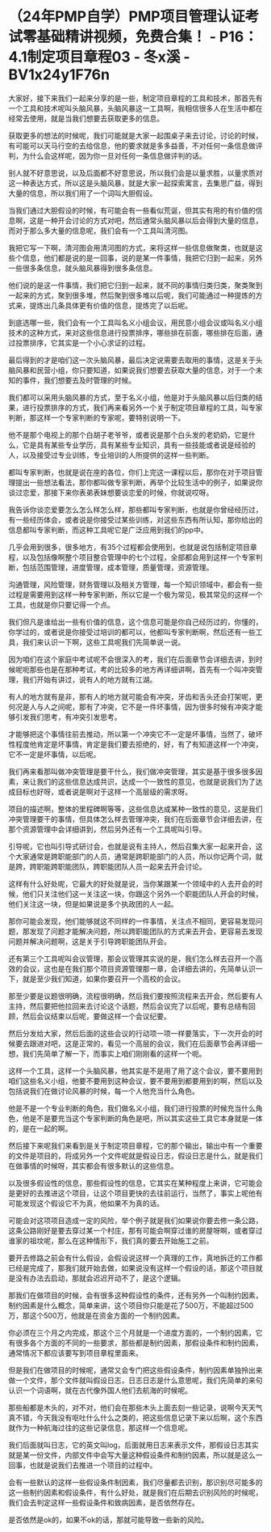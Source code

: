 # （24年PMP自学）PMP项目管理认证考试零基础精讲视频，免费合集！ - P16：4.1制定项目章程03 - 冬x溪 - BV1x24y1F76n

大家好，接下来我们一起来分享的是一些，制定项目章程的工具和技术，那首先有一个工具和技术呢叫头脑风暴，头脑风暴这一工具啊，我相信很多人在生活中都在经常去使用，就是当我们想要去获取更多的信息。

获取更多的想法的时候呢，我们可能就是大家一起围桌子来去讨论，讨论的时候，有可能可以天马行空的去给信息，他的要求就是多多益善，不对任何一条信息做评判，为什么会这样呢，因为你一旦对任何一条信息做评判的话。

别人就不好意思说，以及后面都不好意思说，所以我们会是以量求胜，以量求质对这一种表达方式，所以这是头脑风暴，就是大家一起探索寓言，去集思广益，得到大量的信息，所以我们用了一个词叫大胆假设。

当我们通过大胆假设的时候，有可能会有一些看似荒诞，但其实有用的有价值的信息啊，这是一种开会讨论的方式对吧，然后通常头脑风暴以后会得到大量的信息，而对于那么多大量的信息呢，我们会有一个工具叫清河图。

我把它写一下啊，清河图会用清河图的方式，来将这样一些信息做聚类，也就是这些个信息，他们都是说的是一回事，说的是某一件事情，我把它归到一起来，另外一些很多条信息，就头脑风暴得到很多条信息。

他们说的是这一件事情，我们把它归到一起来，就不同的事情归类归类，聚类聚到一起来的方式，聚到很多堆，然后聚到很多堆以后呢，我们可能通过一种提炼的方式来，提炼出几条具体更有价值的信息，提炼完了以后呢。

到底选哪一些，我们会有一个工具叫名义小组会议，用民意小组会议或叫名义小组技术的这种方式，来对这些信息进行投票排序，哪些排在前面，哪些排在后面，通过投票排序，它其实是一个小心求证的过程。

最后得到的才是咱们这一次头脑风暴，最后决定说需要去取用的事情，这是关于头脑风暴和民营小组，你只要知道，如果说我们想要去获取大量的信息，对于一个未知的事件，我们想要去及时管理的时候。

我们都可以采用头脑风暴的方式，至于名义小组，他是对于头脑风暴以后归类的结果，进行投票排序的方式，我们再来看另外一个关于制定项目章程的工具，叫专家判断，那这样一个专家判断的专家呢，要特别说明一下。

他不是那个电视上的那个白胡子老爷爷，或者说是那个白头发的老奶奶，它是什么，它是具有某些专业学历，具有某些专业知识，具有一些技能或者说是经验的人，以及接受过专业训练，专业培训的人所提供的这样一些判断。

都叫专家判断，也就是说在座的各位，你们上完这一课程以后，那你在对于项目管理提出一些想法看法，那你都叫做专家判断，再举个比较生活中的例子，如果说你谈过恋爱，那接下来你表弟表妹想要谈恋爱的时候，你就说哎呀。

我告诉你谈恋爱要怎么怎么样怎么样，那些都叫专家判断，也就是你曾经经历过，有一些经历体会，或者说是你接受过某些训练，对这些东西有所认知，那你给出的信息都叫专家判断，而这种工具呢它是广泛应用到我们的pp中。

几乎会用到很多，很多地方，有35个过程都会使用到，也就是说包括制定项目章程，以及包括像啊整个项目整合管理中的七个过程，全部都会用到这样一个专家判断，包括范围管理，进度管理，成本管理，质量管理，资源管理。

沟通管理，风险管理，财务管理以及相关方管理，每一个知识领域中，都会有一些过程是需要用到这样一种专家判断，所以它是一个极为常见，极其常见的这样一个工具，也就是你只要记得一个点。

我们但凡是谁给出一些有价值的信息，这个信息可能是你自己经历过的，你懂的，你学过的，或者说是你接受过培训的都可以，他都叫专家判断啊，然后还有一些工具，我们来认识一下啊，这些工具呢我们先简单说一说。

因为咱们在这个家庭中考试呢不会很深入的考，我们在后面章节会详细去讲，到时候呢呃那些也是在那种考试，考的比较多的地方再详细讲啊，首先有一个叫冲突管理，我们开始有讲过，说有人的地方就有江湖。

有人的地方就有是非，那有人的地方就可能会有冲突，牙齿和舌头还会打架呢，更何况是人与人之间呢，那有了冲突，它不是一件坏事情，因为很多时候有冲突才能够引发我们思考，有冲突引发思考。

才能够把这个事情往前去推动，所以第一个冲突它不一定是坏事情，当然了，破坏性程度他肯定是坏事情，肯定是我们要去拒绝的，好，有了有知道这样一个冲突，它不一定是坏事情，以后呢。

我们再来看那叫做冲突管理是要干什么，我们做冲突管理，其实是基于很多很多因素，来让我们的这些信息达成共识，达成一个一致性的意见，也就是说我们为了达成目标也好呀，或者说是啊对于这样一个高层级的需求呀。

项目的描述啊，整体的里程碑啊等等，这些信息达成某种一致性的意见，这是我们冲突管理要干的事情，但具体怎么样去管理冲突，我们在后面章节会详细去讲，在那个资源管理中会详细讲到，然后另外还有一个工具呢叫引导。

引导呢，它也叫引导式研讨会，也就是说有主持人，然后召集大家一起来开会，这个大家通常是跨职能部门的人员，通常是跨职能部门的人员，所以你记两个词，就是跨，跨职能跨职能团队，跨职能团队人员一起来去开会讨论。

这样有什么好处呢，它最大的好处就是说，当你某跟某一个领域中的人去开会的时候，他们只关注他们这一关注这一块，你跟这个另外一个职能团队人开会的时候，他们关注这一块，但是如果说是多个执政团的人一起。

那你可能会发现，他们能够就这不同样的一件事情，关注点不相同，更容易发现问题，那发现了问题才能解决问题，所以跨职能团队的方式来去开会，更容易去发现问题并解决问题啊，这是关于引导跨职能团队开会。

还有第三个工具呢叫会议管理，那会议管理其实说的是，我们怎么样去召开一个高效的会议，这也是在我们那个项目资源管理那一章，会详细去讲的，先简单认识一下，就是至少我们知道，如果你要召开一个高校的会议。

那至少要是议题很明确，流程很明确，然后我们要按照流程来去开会，然后要有人主持，然后要把他拉回来去讨论这个话题，然后会议完了以后呢，要有总结有回顾，然后会议结束以后呢，要做这样一个会议纪要。

然后分发给大家，然后后面的这些会议的行动项一项一样要落实，下一次开会的时候要去跟进对吧，这是正常的，看见一个高层的会议，我们在后面章节会再详细一想，我们先简单了解一下，而事实上咱们刚刚看的这样一个呃。

这样一个工具，这样一个头脑风暴，他其实是不是用了用了这个会议，要不要用到咱们这些名义小组，他要不要用到这种会议，要不要用到都要用到的啊，然后以及包括说我们在做讨论风暴的时候，每一个人他充当什么角色。

他是不是一个专业判断的角色，我们做名义小组，我们进行投票的时候充当什么角色，他是不是要充当这个专家判断的角色是吧，所以其实这些工具它本身就是一体的，是在一起的啊。

然后接下来呢我们来看到是关于制定项目章程，它的那个输出，输出中有一个重要的文件是项目的，将成另外一个文件呢就是假设日志，假设日志是什么，就是我们在做事情的时候呀，其实都会有很多默认的这些信息。

以及很多假设性的信息，那些假设性的信息，它其实在某种程度上来讲，它可能会是更好的去推进这个项目，让这个项目更快的去往前运行，当然了，事实上呢他有可能发现这个假设它不为真，他如果不为真的话。

可能会对这项项目造成一定的风险，举个例子就是我们如果说你要去修一条公路，这条公路刚好是要去穿过某一个村庄，那有可能会啊穿过谁的房屋呀啊，或者穿过谁家的祖坟呢，那么在这种情形下，我们真的要去开始施工之前。

要开去修路之前会有什么假设，会假设说这样一个真理的工作，真地拆迁的工作都已经是完成了，那我们就开始去做，如果说没有这样一个假设的话，那这个项目就是没有办法去启动，那就会迟迟开动不了，是这个逻辑。

那我们在做项目的时候，会有很多这种假设性的条件，还有另外一个叫制约因素，制约因素是什么概念，简单来讲，这个项目你只能是花了500万，不能超过500万，那这个500万，他就是在资金方面的一个制约因素。

你必须在三个月之内完成，那这个三个月就是一个进度方面的，一个制约因素，它有很多各个方面的不同的一些要求，那些都是制约因素，那假设条件和制约因素，通常情况下都应该要写到项目章程里面来。

但是我们在做项目的时候呢，通常又会专门把这些假设条件，制约因素单独拎出来做一个文件，那个文件就叫假设日志，日志日志是什么意思呢，我们先简单的来句认识一个词语啊，就在古代像外国人他们去航海的时候呢。

那些船都是木头的，对不对，他们会在那些木头上面去刻一些记录，说啊今天天气真不错，今天我没有呕吐什么什么之类的，把这些信息记录下来以后啊，这个东西就作为一种航海过往的这些记录信息，那这样一个信息呢。

我们后面就叫日志，它的英文叫log，后面就用日志来表示文件，那假设日志其实就是某一份文件，内部文件中会写大量这种假设条件和制约因素，所以就是这么一回事，也就是说我们去推进一个项目的过程中。

会有一些默认的这样一些假设条件制因素，我们尽量都去识别，那识别尽可能多的这一些制约因素和假设条件，有什么好处，就是我们在后期去识别风险的时候呢，我们会去判定这样一些假设条件和致病因素，是否依然存在。

是否依然是ok的，如果不ok的话，那就可能导致一些新的风险。